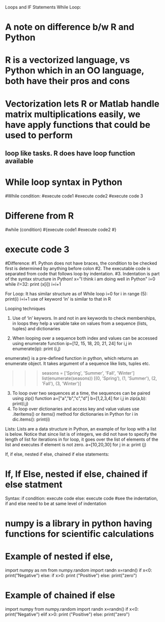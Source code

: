 Loops and IF Statements
While Loop:
# A note on difference b/w R and Python
# R is a vectorized language, vs Python which in an OO language, both have their pros and cons
# Vectorization lets R or Matlab handle matrix multiplications easily, we have apply functions that could be used to perform
## loop like tasks. R does have loop function available
# While loop syntax in Python
#While condition:
 #execute code1
 #execute code2
#execute code 3

# Differene from R

#while (condition)
#{execute code1
#execute code2
#}
# execute code 3

#Difference:
#1. Python does not have braces, the condition to be checked first is determined by anything before colon
#2. The executable code is separated from code that follows loop by indentation.
#3. Indentation is part of the syntax structure in Python!
x="I think i am doing well in Python"
i=0
while i!=32:
    print (x[i])
    i=i+1

For Loop:
It has similar structure as of While loop
i=0
for i in range (5):
    print(i)
    i=i+1
use of keyword ‘in’ is similar to that in R

Looping techniques
1.	Use of ‘in’ keywors. In and not in are keywords to check memberships, in loops they help a variable take on values from a sequence (lists, tuples) and dictionaries

2.	When looping over a sequence both index and values can be accessed using enumerate function
ip=[12, 15, 18, 20, 21, 24]
for i,j in enumerate(ip):
    print (i,j)

enumerate() is a pre-defined function in python, which returns an enumerate object. It takes argument of a sequence like lists, tuples etc. 
>>> seasons = ['Spring', 'Summer', 'Fall', 'Winter']
>>> list(enumerate(seasons))
[(0, 'Spring'), (1, 'Summer'), (2, 'Fall'), (3, 'Winter')]


3.	To loop over two sequences at a time, the sequences can be paired using zip() function
a=["a","b","c","d"]
b=[1,2,3,4]
for i,j in zip(a,b):
    print(i,j)
4.	To loop over dictionaries and access key and value values use .iteritems() or  items() method for dictionaries in Python 
for i in dic.items():
    print(i)

Lists: Lists are a data structure in Python, an example of for loop with a list is below. Notice that since list is of integers, we did not have to specify the length of list for iterations in for loop, it goes over the list of elements of the list and executes if element is not zero.
a=[10,20,30]
for j in a:
    print (j)
    
If, if else, nested if else, chained if else statements:
# If, If Else, nested if else, chained if else statment
Syntax:
    if condition:
        execute code
    else:
        execute code
#see the indentation, if and else need to be at same level of indentation
# numpy is a library in python having functions for scientific calculations
# Example of nested if else, 
import numpy as nm
from numpy.random import randn
x=randn()
if x<0:
    print("Negative")
else:
    if x>0:
        print ("Positive")
    else:
        print("zero")

# Example of chained if else 
import numpy
from numpy.random import randn
x=randn()
if x<0:
    print("Negative")
elif x>0:
    print ("Positive")
else:
    print("zero")
